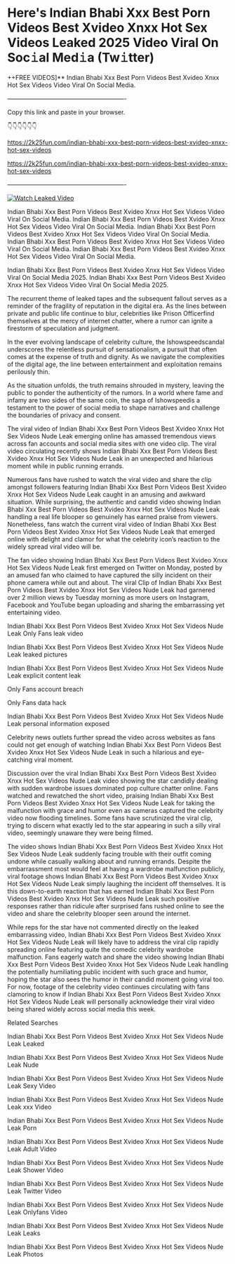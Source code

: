 # Here's Indian Bhabi Xxx Best Porn Videos Best Xvideo Xnxx Hot Sex Videos Leaked 2025 Video Viral On Soc𝚒al Med𝚒a (Tw𝚒tter)

++FREE VIDEOS]** Indian Bhabi Xxx Best Porn Videos Best Xvideo Xnxx Hot Sex Videos Video Viral On Social Media.

———————————————————-

Copy this link and paste in your browser.

👇👇👇👇👇👇

https://2k25fun.com/indian-bhabi-xxx-best-porn-videos-best-xvideo-xnxx-hot-sex-videos

https://2k25fun.com/indian-bhabi-xxx-best-porn-videos-best-xvideo-xnxx-hot-sex-videos

———————————————————-

[![Watch Leaked Video](https://miro.medium.com/v2/resize:fit:828/format:webp/1*cilzJN44JGOrTw9NJCrNHA.gif "Watch Leaked Video")](https://2k25fun.com/indian-bhabi-xxx-best-porn-videos-best-xvideo-xnxx-hot-sex-videos)

Indian Bhabi Xxx Best Porn Videos Best Xvideo Xnxx Hot Sex Videos Video Viral On Social Media. Indian Bhabi Xxx Best Porn Videos Best Xvideo Xnxx Hot Sex Videos Video Viral On Social Media. Indian Bhabi Xxx Best Porn Videos Best Xvideo Xnxx Hot Sex Videos Video Viral On Social Media. Indian Bhabi Xxx Best Porn Videos Best Xvideo Xnxx Hot Sex Videos Video Viral On Social Media. Indian Bhabi Xxx Best Porn Videos Best Xvideo Xnxx Hot Sex Videos Video Viral On Social Media.

Indian Bhabi Xxx Best Porn Videos Best Xvideo Xnxx Hot Sex Videos Video Viral On Social Media 2025. Indian Bhabi Xxx Best Porn Videos Best Xvideo Xnxx Hot Sex Videos Video Viral On Social Media 2025.

The recurrent theme of leaked tapes and the subsequent fallout serves as a reminder of the fragility of reputation in the digital era. As the lines between private and public life continue to blur, celebrities like Prison Officerfind themselves at the mercy of internet chatter, where a rumor can ignite a firestorm of speculation and judgment.

In the ever evolving landscape of celebrity culture, the Ishowspeedscandal underscores the relentless pursuit of sensationalism, a pursuit that often comes at the expense of truth and dignity. As we navigate the complexities of the digital age, the line between entertainment and exploitation remains perilously thin.

As the situation unfolds, the truth remains shrouded in mystery, leaving the public to ponder the authenticity of the rumors. In a world where fame and infamy are two sides of the same coin, the saga of Ishowspeedis a testament to the power of social media to shape narratives and challenge the boundaries of privacy and consent.

The viral video of Indian Bhabi Xxx Best Porn Videos Best Xvideo Xnxx Hot Sex Videos Nude Leak emerging online has amassed tremendous views across fan accounts and social media sites with one video clip. The viral video circulating recently shows Indian Bhabi Xxx Best Porn Videos Best Xvideo Xnxx Hot Sex Videos Nude Leak in an unexpected and hilarious moment while in public running errands.

Numerous fans have rushed to watch the viral video and share the clip amongst followers featuring Indian Bhabi Xxx Best Porn Videos Best Xvideo Xnxx Hot Sex Videos Nude Leak caught in an amusing and awkward situation. While surprising, the authentic and candid video showing Indian Bhabi Xxx Best Porn Videos Best Xvideo Xnxx Hot Sex Videos Nude Leak handling a real life blooper so genuinely has earned praise from viewers. Nonetheless, fans watch the current viral video of Indian Bhabi Xxx Best Porn Videos Best Xvideo Xnxx Hot Sex Videos Nude Leak that emerged online with delight and clamor for what the celebrity icon’s reaction to the widely spread viral video will be.

The fan video showing Indian Bhabi Xxx Best Porn Videos Best Xvideo Xnxx Hot Sex Videos Nude Leak first emerged on Twitter on Monday, posted by an amused fan who claimed to have captured the silly incident on their phone camera while out and about. The viral Clip of Indian Bhabi Xxx Best Porn Videos Best Xvideo Xnxx Hot Sex Videos Nude Leak had garnered over 2 million views by Tuesday morning as more users on Instagram, Facebook and YouTube began uploading and sharing the embarrassing yet entertaining video.

Indian Bhabi Xxx Best Porn Videos Best Xvideo Xnxx Hot Sex Videos Nude Leak Only Fans leak video

Indian Bhabi Xxx Best Porn Videos Best Xvideo Xnxx Hot Sex Videos Nude Leak leaked pictures

Indian Bhabi Xxx Best Porn Videos Best Xvideo Xnxx Hot Sex Videos Nude Leak explicit content leak

Only Fans account breach

Only Fans data hack

Indian Bhabi Xxx Best Porn Videos Best Xvideo Xnxx Hot Sex Videos Nude Leak personal information exposed

Celebrity news outlets further spread the video across websites as fans could not get enough of watching Indian Bhabi Xxx Best Porn Videos Best Xvideo Xnxx Hot Sex Videos Nude Leak in such a hilarious and eye-catching viral moment.

Discussion over the viral Indian Bhabi Xxx Best Porn Videos Best Xvideo Xnxx Hot Sex Videos Nude Leak video showing the star candidly dealing with sudden wardrobe issues dominated pop culture chatter online. Fans watched and rewatched the short video, praising Indian Bhabi Xxx Best Porn Videos Best Xvideo Xnxx Hot Sex Videos Nude Leak for taking the malfunction with grace and humor even as cameras captured the celebrity video now flooding timelines. Some fans have scrutinized the viral clip, trying to discern what exactly led to the star appearing in such a silly viral video, seemingly unaware they were being filmed.

The video shows Indian Bhabi Xxx Best Porn Videos Best Xvideo Xnxx Hot Sex Videos Nude Leak suddenly facing trouble with their outfit coming undone while casually walking about and running errands. Despite the embarrassment most would feel at having a wardrobe malfunction publicly, viral footage shows Indian Bhabi Xxx Best Porn Videos Best Xvideo Xnxx Hot Sex Videos Nude Leak simply laughing the incident off themselves. It is this down-to-earth reaction that has earned Indian Bhabi Xxx Best Porn Videos Best Xvideo Xnxx Hot Sex Videos Nude Leak such positive responses rather than ridicule after surprised fans rushed online to see the video and share the celebrity blooper seen around the internet.

While reps for the star have not commented directly on the leaked embarrassing video, Indian Bhabi Xxx Best Porn Videos Best Xvideo Xnxx Hot Sex Videos Nude Leak will likely have to address the viral clip rapidly spreading online featuring quite the comedic celebrity wardrobe malfunction. Fans eagerly watch and share the video showing Indian Bhabi Xxx Best Porn Videos Best Xvideo Xnxx Hot Sex Videos Nude Leak handling the potentially humiliating public incident with such grace and humor, hoping the star also sees the humor in their candid moment going viral too. For now, footage of the celebrity video continues circulating with fans clamoring to know if Indian Bhabi Xxx Best Porn Videos Best Xvideo Xnxx Hot Sex Videos Nude Leak will personally acknowledge their viral video being shared widely across social media this week.

Related Searches

Indian Bhabi Xxx Best Porn Videos Best Xvideo Xnxx Hot Sex Videos Nude Leak Leaked

Indian Bhabi Xxx Best Porn Videos Best Xvideo Xnxx Hot Sex Videos Nude Leak Nude

Indian Bhabi Xxx Best Porn Videos Best Xvideo Xnxx Hot Sex Videos Nude Leak Sexy Video

Indian Bhabi Xxx Best Porn Videos Best Xvideo Xnxx Hot Sex Videos Nude Leak xxx Video

Indian Bhabi Xxx Best Porn Videos Best Xvideo Xnxx Hot Sex Videos Nude Leak Porn

Indian Bhabi Xxx Best Porn Videos Best Xvideo Xnxx Hot Sex Videos Nude Leak Adult Video

Indian Bhabi Xxx Best Porn Videos Best Xvideo Xnxx Hot Sex Videos Nude Leak Shower Video

Indian Bhabi Xxx Best Porn Videos Best Xvideo Xnxx Hot Sex Videos Nude Leak Twitter Video

Indian Bhabi Xxx Best Porn Videos Best Xvideo Xnxx Hot Sex Videos Nude Leak Onlyfans Video

Indian Bhabi Xxx Best Porn Videos Best Xvideo Xnxx Hot Sex Videos Nude Leak Leaks

Indian Bhabi Xxx Best Porn Videos Best Xvideo Xnxx Hot Sex Videos Nude Leak Photos